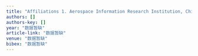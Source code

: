 ```yaml
---
title: "Affiliations 1. Aerospace Information Research Institution, Chinese Academy of Sciences 2. University of Chinese Academy of Sciences corresponding author: Xiao-Ming Li (lixm …"
authors: []
authors-key: []
year: "数据暂缺"
article-link: "数据暂缺"
venue: "数据暂缺"
bibex: "数据暂缺"
---
```

